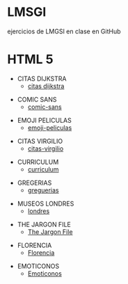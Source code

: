 # LMSGI
ejercicios de LMGSI en clase en GitHub
# HTML 5
<html lang="es">
<head>
  <meta charset="utf-8" />

  <meta name="viewport" content="width=device-width, initial-scale=1.0" />
  <link rel="stylesheet" type="text/css" href="estlo.css" />

</head>

<body>
  <ul>
    <li>CITAS DIJKSTRA
      <ul>
        <li><a href="./citas-dijkstra/citas-dijkstra.html">citas dijkstra</a>
        </li>
      </ul>
    </li>
  </ul>

  <ul>
    <li>COMIC SANS
      <ul>
        <li><a href="./comic-sans/comic-sans.html">comic-sans</a>
        </li>
      </ul>
    </li>
  </ul>

  <ul>
    <li>EMOJI PELICULAS
      <ul>
        <li><a href="./emoji-peliculas/emoji-peliculas.html">emoji-peliculas</a>
        </li>
      </ul>
    </li>
  </ul>

  <ul>
    <li>CITAS VIRGILIO
      <ul>
        <li><a href="./citas-virgilio-google-fonts/citas-virgilio-google-fonts.html">citas-virgilio</a>
        </li>
      </ul>
    </li>
  </ul>

  <ul>
    <li>CURRICULUM
      <ul>
        <li><a href="./curriculum-vitae/curriculum-vitae.html">curriculum</a>
        </li>
      </ul>
    </li>
  </ul>

  <ul>
    <li>GREGERIAS
      <ul>
        <li><a href="./greguerias1/greguerias-1.html">greguerias</a>
        </li>
      </ul>
    </li>
  </ul>

  <ul>
    <li>MUSEOS LONDRES
      <ul>
        <li><a href="./londres museos/londres.html">londres</a>
        </li>
      </ul>
    </li>
  </ul>

  <ul>
    <li>THE JARGON FILE
      <ul>
        <li><a href="./jargon-file/jargon-file.html">The Jargon File</a>
        </li>
      </ul>
    </li>
  </ul>

  <ul>
    <li>FLORENCIA
      <ul>
        <li><a href="./Florencia/florencia.html">Florencia</a>
        </li>
      </ul>
    </li>
  </ul>

  <ul>
    <li>EMOTICONOS
      <ul>
        <li><a href="./Emoticonos/emoticonos.html">Emoticonos</a>
        </li>
      </ul>
    </li>
  </ul>

</body>
</html>
